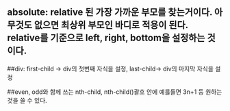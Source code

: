 ## absolute: relative 된 가장 가까운 부모를 찾는거이다. 아무것도 없으면 최상위 부모인 바디로 적용이 된다. relative를 기준으로 left, right, bottom을 설정하는 것이다.

##div: first-child -> div의 첫번째 자식을 설정, last-child-> div의 마지막 자식을 설정

##even, odd와 함께 쓰는 nth-child, nth-child()괄호 안에 예를들면 3n+1 등 원하는 것을 쓸 수 있다.
